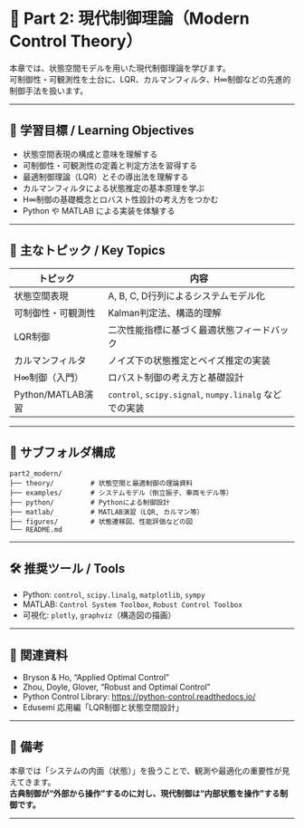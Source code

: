 # 🧠 Part 2: 現代制御理論（Modern Control Theory）

本章では、状態空間モデルを用いた現代制御理論を学びます。  
可制御性・可観測性を土台に、LQR、カルマンフィルタ、H∞制御などの先進的制御手法を扱います。

---

## 🎯 学習目標 / Learning Objectives

- 状態空間表現の構成と意味を理解する
- 可制御性・可観測性の定義と判定方法を習得する
- 最適制御理論（LQR）とその導出法を理解する
- カルマンフィルタによる状態推定の基本原理を学ぶ
- H∞制御の基礎概念とロバスト性設計の考え方をつかむ
- Python や MATLAB による実装を体験する

---

## 🧩 主なトピック / Key Topics

| トピック | 内容 |
|----------|------|
| 状態空間表現 | A, B, C, D行列によるシステムモデル化 |
| 可制御性・可観測性 | Kalman判定法、構造的理解 |
| LQR制御 | 二次性能指標に基づく最適状態フィードバック |
| カルマンフィルタ | ノイズ下の状態推定とベイズ推定の実装 |
| H∞制御（入門） | ロバスト制御の考え方と基礎設計 |
| Python/MATLAB演習 | `control`, `scipy.signal`, `numpy.linalg` などでの実装

---

## 📂 サブフォルダ構成
```
part2_modern/
├── theory/         # 状態空間と最適制御の理論資料
├── examples/       # システムモデル（倒立振子、車両モデル等）
├── python/         # Pythonによる制御設計
├── matlab/         # MATLAB演習（LQR, カルマン等）
├── figures/        # 状態遷移図、性能評価などの図
└── README.md
```
---

## 🛠️ 推奨ツール / Tools

- Python: `control`, `scipy.linalg`, `matplotlib`, `sympy`
- MATLAB: `Control System Toolbox`, `Robust Control Toolbox`
- 可視化: `plotly`, `graphviz`（構造図の描画）

---

## 🔗 関連資料

- Bryson & Ho, “Applied Optimal Control”
- Zhou, Doyle, Glover, “Robust and Optimal Control”
- Python Control Library: https://python-control.readthedocs.io/
- Edusemi 応用編「LQR制御と状態空間設計」

---

## 📌 備考

本章では「システムの内面（状態）」を扱うことで、観測や最適化の重要性が見えてきます。  
**古典制御が“外部から操作”するのに対し、現代制御は“内部状態を操作”する制御です。**

---
